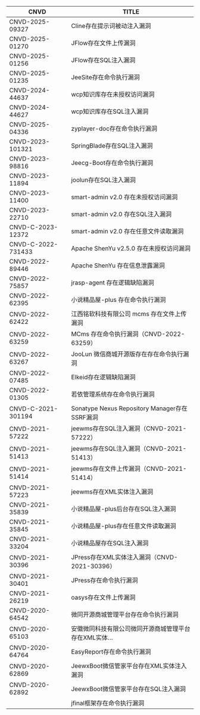 | CNVD               | TITLE                                                |
| ------------------ | ---------------------------------------------------- |
| CNVD-2025-09327    | Cline存在提示词被动注入漏洞                          |
| CNVD-2025-01270    | JFlow存在文件上传漏洞                                |
| CNVD-2025-01256    | JFlow存在SQL注入漏洞                                 |
| CNVD-2025-01235    | JeeSite存在命令执行漏洞                              |
| CNVD-2024-44637    | wcp知识库存在未授权访问漏洞                          |
| CNVD-2024-44627    | wcp知识库存在SQL注入漏洞                             |
| CNVD-2025-04336    | zyplayer-doc存在命令执行漏洞                         |
| CNVD-2023-101321   | SpringBlade存在SQL注入漏洞                           |
| CNVD-2023-98816    | Jeecg-Boot存在命令执行漏洞                           |
| CNVD-2023-11894    | joolun存在SQL注入漏洞                                |
| CNVD-2023-11400    | smart-admin v2.0 存在未授权访问漏洞                  |
| CNVD-2023-22710    | smart-admin v2.0 存在SQL注入漏洞                     |
| CNVD-C-2023-12372  | smart-admin v2.0 存在任意文件读取漏洞                |
| CNVD-C-2022-731433 | Apache ShenYu v2.5.0 存在未授权访问漏洞              |
| CNVD-2022-89446    | Apache ShenYu 存在信息泄露漏洞                       |
| CNVD-2022-75857    | jrasp-agent 存在逻辑缺陷漏洞                         |
| CNVD-2022-62395    | 小说精品屋-plus 存在命令执行漏洞                     |
| CNVD-2022-62422    | 江西铭软科技有限公司 mcms 存在文件上传漏洞           |
| CNVD-2022-63259    | MCms 存在命令执行漏洞（CNVD-2022-63259）             |
| CNVD-2022-63267    | JooLun 微信商城开源版存在存在命令执行漏洞            |
| CNVD-2022-07485    | Elkeid存在逻辑缺陷漏洞                               |
| CNVD-2022-01305    | 若依管理系统存在命令执行漏洞                         |
| CNVD-C-2021-301194 | Sonatype Nexus Repository Manager存在SSRF漏洞        |
| CNVD-2021-57222    | jeewms存在SQL注入漏洞（CNVD-2021-57222）             |
| CNVD-2021-51413    | jeewms存在SQL注入漏洞（CNVD-2021-51413）             |
| CNVD-2021-51414    | jeewms存在文件上传漏洞（CNVD-2021-51414）            |
| CNVD-2021-57223    | jeewms存在XML实体注入漏洞                            |
| CNVD-2021-35839    | 小说精品屋-plus后台存在SQL注入漏洞                   |
| CNVD-2021-35845    | 小说精品屋-plus存在任意文件读取漏洞                  |
| CNVD-2021-33204    | 小说精品屋存在SQL注入漏洞                            |
| CNVD-2021-30396    | JPress存在XML实体注入漏洞（CNVD-2021-30396）         |
| CNVD-2021-30401    | JPress存在命令执行漏洞                               |
| CNVD-2021-26219    | oasys存在文件上传漏洞                                |
| CNVD-2020-64542    | 微同开源商城管理平台存在命令执行漏洞                 |
| CNVD-2020-65103    | 安徽微同科技有限公司微同开源商城管理平台存在XML实体… |
| CNVD-2020-64764    | EasyReport存在命令执行漏洞                           |
| CNVD-2020-62869    | JeewxBoot微信管家平台存在XML实体注入漏洞             |
| CNVD-2020-62892    | JeewxBoot微信管家平台存在SQL注入漏洞                 |
|                    | jfinal框架存在命令执行漏洞                           |